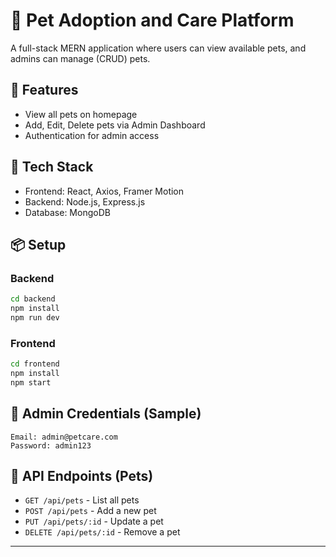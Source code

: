 # 🐾 Pet Adoption and Care Platform

A full-stack MERN application where users can view available pets, and admins can manage (CRUD) pets.

## 🚀 Features
- View all pets on homepage
- Add, Edit, Delete pets via Admin Dashboard
- Authentication for admin access

## 🧰 Tech Stack
- Frontend: React, Axios, Framer Motion
- Backend: Node.js, Express.js
- Database: MongoDB

## 📦 Setup

### Backend
```bash
cd backend
npm install
npm run dev
```

### Frontend
```bash
cd frontend
npm install
npm start
```

## 🔐 Admin Credentials (Sample)
```
Email: admin@petcare.com
Password: admin123
```

## 🧪 API Endpoints (Pets)
- `GET /api/pets` - List all pets
- `POST /api/pets` - Add a new pet
- `PUT /api/pets/:id` - Update a pet
- `DELETE /api/pets/:id` - Remove a pet

---
